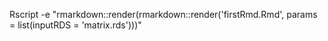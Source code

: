 Rscript -e "rmarkdown::render(rmarkdown::render('firstRmd.Rmd', params = list(inputRDS = 'matrix.rds')))"
